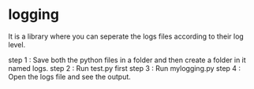 # logging
It is a library where you can seperate the logs files according to their log level.


step 1 : Save both the python files in a folder and then create a folder in it named logs.
step 2 : Run test.py first
step 3 : Run mylogging.py 
step 4 : Open the logs file and see the output. 
